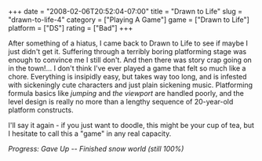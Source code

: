 +++
date = "2008-02-06T20:52:04-07:00"
title = "Drawn to Life"
slug = "drawn-to-life-4"
category = ["Playing A Game"]
game = ["Drawn to Life"]
platform = ["DS"]
rating = ["Bad"]
+++

After something of a hiatus, I came back to Drawn to Life to see if maybe I just didn't get it.  Suffering through a terribly boring platforming stage was enough to convince me I still don't.  And then there was story crap going on in the town!... I don't think I've ever played a game that felt so much like a chore.  Everything is insipidly easy, but takes way too long, and is infested with sickeningly cute characters and just plain sickening music.  Platforming formula basics like <i>jumping</i> and <i>the viewport</i> are handled poorly, and the level design is really no more than a lengthy sequence of 20-year-old platform constructs.

I'll say it again - if you just want to doodle, this might be your cup of tea, but I hesitate to call this a "game" in any real capacity.

<i>Progress: Gave Up -- Finished snow world (still 100\%)</i>
